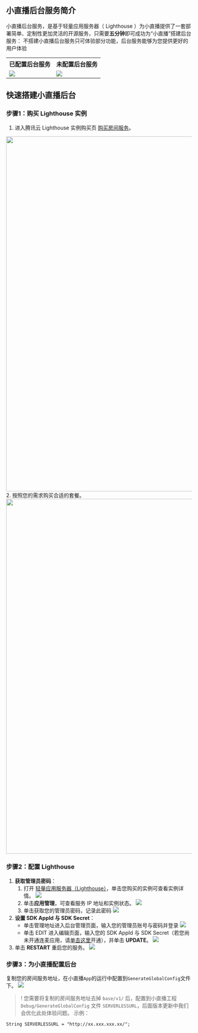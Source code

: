 ## 小直播后台服务简介
小直播后台服务，是基于轻量应用服务器（ Lighthouse ）为小直播提供了一套部署简单、定制性更加灵活的开源服务，只需要**五分钟**即可成功为“小直播”搭建后台服务：
不搭建小直播后台服务只可体验部分功能，后台服务能够为您提供更好的用户体验
<table>
<tr>
   <th>已配置后台服务</th>
   <th>未配置后台服务</th>
 </tr>
<tr>
<td><img src="https://qcloudimg.tencent-cloud.cn/raw/bb601ffeeca98f47682ab52acdcaa2e9.jpg"/></td>
<td><img src="https://qcloudimg.tencent-cloud.cn/raw/726d6702a6d7167c177f0065dc450117.jpg"/></td>
</tr>
</table>

## 快速搭建小直播后台
[](id:step1)
### 步骤1：购买 Lighthouse 实例
1. 进入腾讯云 Lighthouse 实例购买页 [购买房间服务](https://buy.cloud.tencent.com/lighthouse)。
<img src="https://qcloudimg.tencent-cloud.cn/raw/e3a38e502ff58ceca80d022665a758ed.png" width="960">
2. 按照您的需求购买合适的套餐。
<img src="https://qcloudimg.tencent-cloud.cn/raw/3720d3cecc5be9c17550cccc65d6c5b2.png" width="960">

[](id:step2)
### 步骤2：配置 Lighthouse  
1. **获取管理员密码**：
	1. 打开 [轻量应用服务器（Lighthouse）](https://console.cloud.tencent.com/lighthouse/instance/index)，单击您购买的实例可查看实例详情。
![](https://qcloudimg.tencent-cloud.cn/raw/1cfbfe401c7d4ae1e41970ea530466aa.png)
	2. 单击**应用管理**，可查看服务 IP 地址和实例状态。
![](https://qcloudimg.tencent-cloud.cn/raw/f1ea9d7dac30057e80059b7e2aa6c3db.png)	
	3. 单击获取您的管理员密码，记录此密码
![](https://qcloudimg.tencent-cloud.cn/raw/2d8fe47ada3e620a179fa440fb98f7a2.png)
2. **设置 SDK AppId 与 SDK Secret**：
	- 单击管理地址进入后台管理页面，输入您的管理员账号与密码并登录
	![](https://qcloudimg.tencent-cloud.cn/raw/c9ac1ae70d2dd48f72419dabba5086ff.png)
	- 单击 EDIT 进入编辑页面，输入您的 SDK AppId 与 SDK Secret（若您尚未开通连麦应用，请[单击这里](https://cloud.tencent.com/document/product/454/38625#.E6.AD.A5.E9.AA.A41.EF.BC.9A.E5.BC.80.E9.80.9A.E4.BA.91.E7.9B.B4.E6.92.AD.E7.9B.B8.E5.85.B3.E6.9C.8D.E5.8A.A1)开通），并单击 **UPDATE**。
![](https://qcloudimg.tencent-cloud.cn/raw/58d9fb49add90536af5edcb265162ceb.png)
3. 单击 **RESTART** 重启您的服务。
![](https://qcloudimg.tencent-cloud.cn/raw/96ea7ebab447f1a31e61ab632b7e3580.png)

[](id:step3)
### 步骤3：为小直播配置后台
复制您的房间服务地址，在小直播`App`的运行中配置到`GenerateGlobalConfig`文件下。
![](https://qcloudimg.tencent-cloud.cn/raw/f8cfa3f065d542ac6511480cc6b48ff2.png)

>! 您需要将复制的房间服务地址去掉 `base/v1/` 后，配置到小直播工程 `Debug/GenerateGlobalConfig` 文件 `SERVERLESSURL`，后面版本更新中我们会优化此处体验问题。
>示例：
```
String SERVERLESSURL = "http://xx.xxx.xxx.xx/";
```
